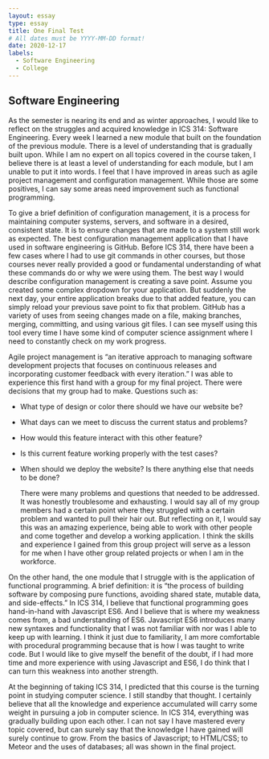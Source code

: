 ```yaml
---
layout: essay
type: essay
title: One Final Test
# All dates must be YYYY-MM-DD format!
date: 2020-12-17
labels:
  - Software Engineering
  - College
---
```


## Software Engineering

 As the semester is nearing its end and as winter approaches, I would like to reflect on the struggles and acquired knowledge in ICS 314: Software Engineering. Every week I learned a new module that built on the foundation of the previous module. There is a level of understanding that is gradually built upon. While I am no expert on all topics covered in the course taken, I believe there is at least a level of understanding for each module, but I am unable to put it into words. I feel that I have improved in areas such as agile project management and configuration management. While those are some positives, I can say some areas need improvement such as functional programming.
 
To give a brief definition of configuration management, it is a process for maintaining computer systems, servers, and software in a desired, consistent state. It is to ensure changes that are made to a system still work as expected. The best configuration management application that I have used in software engineering is GitHub. Before ICS 314, there have been a few cases where I had to use git commands in other courses, but those courses never really provided a good or fundamental understanding of what these commands do or why we were using them. The best way I would describe configuration management is creating a save point. Assume you created some complex dropdown for your application. But suddenly the next day, your entire application breaks due to that added feature, you can simply reload your previous save point to fix that problem. GitHub has a variety of uses from seeing changes made on a file, making branches, merging, committing, and using various git files. I can see myself using this tool every time I have some kind of computer science assignment where I need to constantly check on my work progress.
	
Agile project management is “an iterative approach to managing software development projects that focuses on continuous releases and incorporating customer feedback with every iteration.” I was able to experience this first hand with a group for my final project. There were decisions that my group had to make. Questions such as:

- What type of design or color there should we have our website be?
- What days can we meet to discuss the current status and problems?
- How would this feature interact with this other feature?
- Is this current feature working properly with the test cases?
- When should we deploy the website? Is there anything else that needs to be done?

	There were many problems and questions that needed to be addressed. It was honestly troublesome and exhausting. I would say all of my group members had a certain point where they struggled with a certain problem and wanted to pull their hair out. But reflecting on it, I would say this was an amazing experience, being able to work with other people and come together and develop a working application. I think the skills and experience I gained from this group project will serve as a lesson for me when I have other group related projects or when I am in the workforce.

On the other hand, the one module that I struggle with is the application of functional programming. A brief definition: it is “the process of building software by composing pure functions, avoiding shared state, mutable data, and side-effects.” In ICS 314, I believe that functional programming goes hand-in-hand with Javascript ES6. And I believe that is where my weakness comes from, a bad understanding of ES6. Javascript ES6 introduces many new syntaxes and functionality that I was not familiar with nor was I able to keep up with learning. I think it just due to familiarity, I am more comfortable with procedural programming because that is how I was taught to write code. But I would like to give myself the benefit of the doubt, if I had more time and more experience with using Javascript and ES6, I do think that I can turn this weakness into another strength. 

At the beginning of taking ICS 314, I predicted that this course is the turning point in studying computer science. I still standby that thought. I certainly believe that all the knowledge and experience accumulated will carry some weight in pursuing a job in computer science. In ICS 314, everything was gradually building upon each other. I can not say I have mastered every topic covered, but can surely say that the knowledge I have gained will surely continue to grow. From the basics of Javascript; to HTML/CSS; to Meteor and the uses of databases; all was shown in the final project. 
